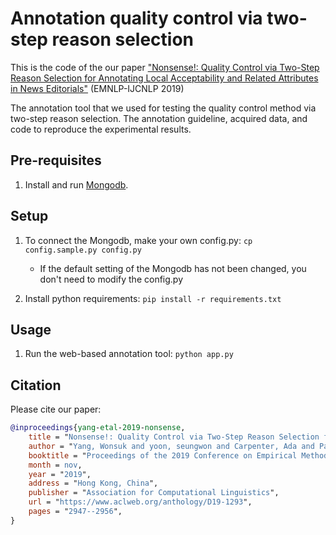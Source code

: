 # Annotation quality control via two-step reason selection

This is the code of the our paper ["Nonsense!: Quality Control via Two-Step Reason Selection for Annotating Local Acceptability and Related Attributes in News Editorials"](https://www.aclweb.org/anthology/D19-1293/) (EMNLP-IJCNLP 2019) 

The annotation tool that we used for testing the quality control method via two-step reason selection. 
The annotation guideline, acquired data, and code to reproduce the experimental results.

## Pre-requisites

1. Install and run [Mongodb](https://www.mongodb.com/).

## Setup 

1. To connect the Mongodb, make your own config.py: `cp config.sample.py config.py`
    - If the default setting of the Mongodb has not been changed, you don't need to modify the config.py
    
2. Install python requirements: `pip install -r requirements.txt`

## Usage

1. Run the web-based annotation tool: `python app.py`

## Citation
Please cite our paper:

```bibtex
@inproceedings{yang-etal-2019-nonsense,
    title = "Nonsense!: Quality Control via Two-Step Reason Selection for Annotating Local Acceptability and Related Attributes in News Editorials",
    author = "Yang, Wonsuk and yoon, seungwon and Carpenter, Ada and Park, Jong",
    booktitle = "Proceedings of the 2019 Conference on Empirical Methods in Natural Language Processing and the 9th International Joint Conference on Natural Language Processing (EMNLP-IJCNLP)",
    month = nov,
    year = "2019",
    address = "Hong Kong, China",
    publisher = "Association for Computational Linguistics",
    url = "https://www.aclweb.org/anthology/D19-1293",
    pages = "2947--2956",
}
```
